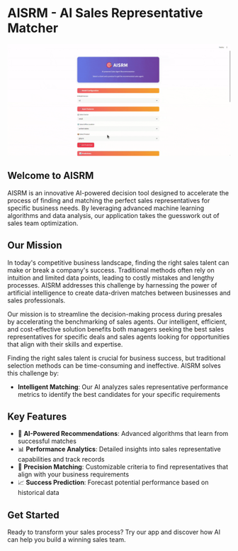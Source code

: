 # AISRM - AI Sales Representative Matcher

![AISRM Preview](preview.gif)

## Welcome to AISRM

AISRM is an innovative AI-powered decision tool designed to accelerate the process of finding and matching the perfect sales representatives for specific business needs. By leveraging advanced machine learning algorithms and data analysis, our application takes the guesswork out of sales team optimization.

## Our Mission

In today's competitive business landscape, finding the right sales talent can make or break a company's success. Traditional methods often rely on intuition and limited data points, leading to costly mistakes and lengthy processes. AISRM addresses this challenge by harnessing the power of artificial intelligence to create data-driven matches between businesses and sales professionals.

Our mission is to streamline the decision-making process during presales by accelerating the benchmarking of sales agents. Our intelligent, efficient, and cost-effective solution benefits both managers seeking the best sales representatives for specific deals and sales agents looking for opportunities that align with their skills and expertise.

Finding the right sales talent is crucial for business success, but traditional selection methods can be time-consuming and ineffective. AISRM solves this challenge by:

- **Intelligent Matching**: Our AI analyzes sales representative performance metrics to identify the best candidates for your specific requirements

## Key Features

- 🤖 **AI-Powered Recommendations**: Advanced algorithms that learn from successful matches
- 📊 **Performance Analytics**: Detailed insights into sales representative capabilities and track records
- 🎯 **Precision Matching**: Customizable criteria to find representatives that align with your business requirements
- 📈 **Success Prediction**: Forecast potential performance based on historical data

## Get Started

Ready to transform your sales process? Try our app and discover how AI can help you build a winning sales team.